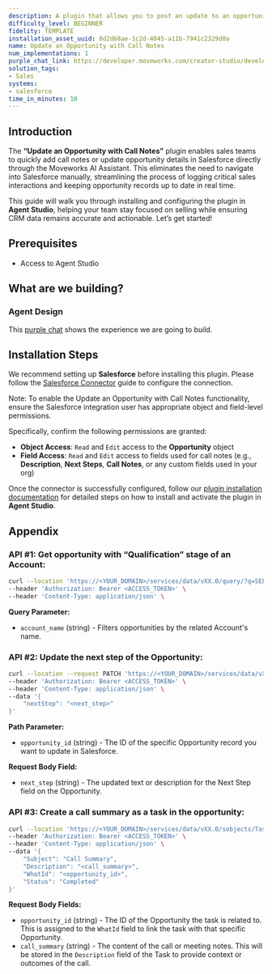 ```yaml
---
description: A plugin that allows you to post an update to an opportunity or add notes.
difficulty_level: BEGINNER
fidelity: TEMPLATE
installation_asset_uuid: 0d2d68ae-1c2d-4045-a11b-7941c2329d0a
name: Update an Opportunity with Call Notes
num_implementations: 1
purple_chat_link: https://developer.moveworks.com/creator-studio/developer-tools/purple-chat?conversation=%7B%22startTimestamp%22%3A%2211%3A43%2BAM%22%2C%22messages%22%3A%5B%7B%22parts%22%3A%5B%7B%22richText%22%3A%22%3Cp%3EJust+had+a+productive+call+with+Acme+Corp.+I+need+to+log+this+in+Salesforce.+We+discussed+the+product+roadmap+and+they%27re+interested+in+a+demo+next+week.+%3C%2Fp%3E%22%7D%5D%2C%22role%22%3A%22user%22%7D%2C%7B%22parts%22%3A%5B%7B%22reasoningSteps%22%3A%5B%7B%22richText%22%3A%22Gathers+details+for+Salesforce+update%22%2C%22status%22%3A%22success%22%7D%5D%7D%2C%7B%22richText%22%3A%22%3Cp%3ELet%27s+update+Acme+Corp%27s+Salesforce+record.%3Cbr%3E%3C%2Fp%3E%22%7D%2C%7B%22richText%22%3A%22%3Cb%3E%3Cp%3EConfirm+call+summary+%26+next+actions%3A%3Cbr%3E%3C%2Fp%3E%3C%2Fb%3E%3Cbr%3E%3Cp%3E%3Cb%3EAccount%3A%3C%2Fb%3E+Acme+Corp%3Cbr%3E%3Cb%3ECall+Summary%3A%3C%2Fb%3E+Discussed+product+updates%2C+showed+strong+interest.%3Cbr%3E%3Cb%3ENext+Steps%3A%3C%2Fb%3E+Schedule+a+product+demo+for+next+week.%3Cbr%3E%3C%2Fp%3E%22%7D%2C%7B%22buttons%22%3A%5B%7B%22buttonText%22%3A%22Update+in+Salesforce%22%2C%22style%22%3A%22filled%22%7D%2C%7B%22buttonText%22%3A%22Edit+Details%22%2C%22style%22%3A%22outlined%22%7D%2C%7B%22buttonText%22%3A%22Cancel%22%2C%22style%22%3A%22outlined%22%7D%5D%7D%2C%7B%22citations%22%3A%5B%7B%22citationTitle%22%3A%22Acme+Corp%22%2C%22connectorName%22%3A%22salesforce%22%7D%5D%7D%5D%2C%22role%22%3A%22assistant%22%7D%5D%7D
solution_tags:
- Sales
systems:
- salesforce
time_in_minutes: 10
---
```


## **Introduction**

The **“Update an Opportunity with Call Notes”** plugin enables sales teams to quickly add call notes or update opportunity details in Salesforce directly through the Moveworks AI Assistant. This eliminates the need to navigate into Salesforce manually, streamlining the process of logging critical sales interactions and keeping opportunity records up to date in real time.

This guide will walk you through installing and configuring the plugin in **Agent Studio**, helping your team stay focused on selling while ensuring CRM data remains accurate and actionable. Let’s get started!

## **Prerequisites**

- Access to Agent Studio

## **What are we building?**

### **Agent Design**

This [purple chat](https://developer.moveworks.com/creator-studio/developer-tools/purple-chat?conversation=%7B%22startTimestamp%22%3A%2211%3A43%2BAM%22%2C%22messages%22%3A%5B%7B%22parts%22%3A%5B%7B%22richText%22%3A%22%3Cp%3EJust+had+a+productive+call+with+Acme+Corp.+I+need+to+log+this+in+Salesforce.+We+discussed+the+product+roadmap+and+they%27re+interested+in+a+demo+next+week.+%3C%2Fp%3E%22%7D%5D%2C%22role%22%3A%22user%22%7D%2C%7B%22parts%22%3A%5B%7B%22reasoningSteps%22%3A%5B%7B%22richText%22%3A%22Gathers+details+for+Salesforce+update%22%2C%22status%22%3A%22success%22%7D%5D%7D%2C%7B%22richText%22%3A%22%3Cp%3ELet%27s+update+Acme+Corp%27s+Salesforce+record.%3Cbr%3E%3C%2Fp%3E%22%7D%2C%7B%22richText%22%3A%22%3Cb%3E%3Cp%3EConfirm+call+summary+%26+next+actions%3A%3Cbr%3E%3C%2Fp%3E%3C%2Fb%3E%3Cbr%3E%3Cp%3E%3Cb%3EAccount%3A%3C%2Fb%3E+Acme+Corp%3Cbr%3E%3Cb%3ECall+Summary%3A%3C%2Fb%3E+Discussed+product+updates%2C+showed+strong+interest.%3Cbr%3E%3Cb%3ENext+Steps%3A%3C%2Fb%3E+Schedule+a+product+demo+for+next+week.%3Cbr%3E%3C%2Fp%3E%22%7D%2C%7B%22buttons%22%3A%5B%7B%22buttonText%22%3A%22Update+in+Salesforce%22%2C%22style%22%3A%22filled%22%7D%2C%7B%22buttonText%22%3A%22Edit+Details%22%2C%22style%22%3A%22outlined%22%7D%2C%7B%22buttonText%22%3A%22Cancel%22%2C%22style%22%3A%22outlined%22%7D%5D%7D%2C%7B%22citations%22%3A%5B%7B%22citationTitle%22%3A%22Acme+Corp%22%2C%22connectorName%22%3A%22salesforce%22%7D%5D%7D%5D%2C%22role%22%3A%22assistant%22%7D%5D%7D) shows the experience we are going to build.

## **Installation Steps**

We recommend setting up **Salesforce** before installing this plugin. Please follow the [Salesforce Connector](https://developer.moveworks.com/marketplace/package/?id=salesforce&hist=home%2Cbrws#how-to-implement) guide to configure the connection.

Note: To enable the Update an Opportunity with Call Notes functionality, ensure the Salesforce integration user has appropriate object and field-level permissions.

Specifically, confirm the following permissions are granted:

- **Object Access**: `Read` and `Edit` access to the **Opportunity** object
- **Field Access**: `Read` and `Edit` access to fields used for call notes (e.g., **Description**, **Next Steps**, **Call Notes**, or any custom fields used in your org)

Once the connector is successfully configured, follow our [plugin installation documentation](https://help.moveworks.com/docs/ai-agent-marketplace-installation) for detailed steps on how to install and activate the plugin in **Agent Studio**.

## **Appendix**

### **API #1: Get opportunity with “Qualification” stage of an Account:**

```bash
curl --location 'https://<YOUR_DOMAIN>/services/data/vXX.0/query/?q=SELECT%20Id%2C%20Name%20FROM%20Opportunity%20WHERE%20Account.Name%20%3D%20%27<account_name>%27%20AND%20StageName%20%3D%20%27Qualification%27' \
--header 'Authorization: Bearer <ACCESS_TOKEN>' \
--header 'Content-Type: application/json' \
```

**Query Parameter:**

- `account_name` (string) - Filters opportunities by the related Account's name.

### **API #2: Update the next step of the Opportunity:**

```bash
curl --location --request PATCH 'https://<YOUR_DOMAIN>/services/data/vXX.0/sobjects/Opportunity/<opportunity_id>' \
--header 'Authorization: Bearer <ACCESS_TOKEN>' \
--header 'Content-Type: application/json' \
--data '{
    "nextStep": "<next_step>"
}'
```

**Path Parameter:**

- `opportunity_id` (string) - The ID of the specific Opportunity record you want to update in Salesforce.

**Request Body Field:**

- `next_step` (string) - The updated text or description for the Next Step field on the Opportunity.

### **API #3: Create a call summary as a task in the opportunity:**

```bash
curl --location 'https://<YOUR_DOMAIN>/services/data/vXX.0/sobjects/Task' \
--header 'Authorization: Bearer <ACCESS_TOKEN>' \
--header 'Content-Type: application/json' \
--data '{
    "Subject": "Call Summary",
    "Description": "<call_summary>",
    "WhatId": "<opportunity_id>",
    "Status": "Completed"
}'
```

**Request Body Fields:**

- `opportunity_id` (string) - The ID of the Opportunity the task is related to. This is assigned to the `WhatId` field to link the task with that specific Opportunity.
- `call_summary` (string) - The content of the call or meeting notes. This will be stored in the `Description` field of the Task to provide context or outcomes of the call.